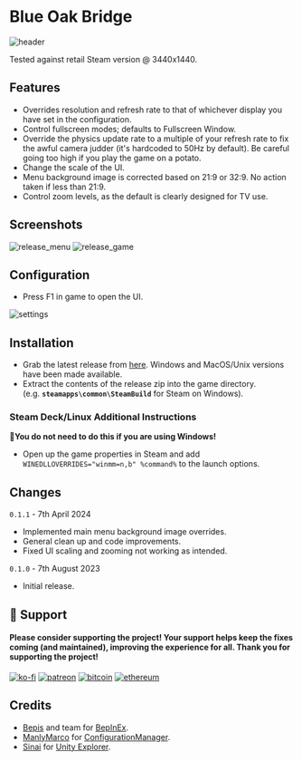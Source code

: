 # Blue Oak Bridge

![header](https://github.com/p1xel8ted/UltrawideFixes/assets/10510767/310f14f1-3a68-425e-ac22-d30fbaf7707b)

Tested against retail Steam version @ 3440x1440.

## Features
- Overrides resolution and refresh rate to that of whichever display you have set in the configuration.
- Control fullscreen modes; defaults to Fullscreen Window.
- Override the physics update rate to a multiple of your refresh rate to fix the awful camera judder (it's hardcoded to 50Hz by default). Be careful going too high if you play the game on a potato.
- Change the scale of the UI.
- Menu background image is corrected based on 21:9 or 32:9. No action taken if less than 21:9.
- Control zoom levels, as the default is clearly designed for TV use.

## Screenshots

![release_menu](https://github.com/p1xel8ted/UltrawideFixes/assets/10510767/e41277f4-eec5-4dc9-8fb0-6d50d8056a6f) ![release_game](https://github.com/p1xel8ted/UltrawideFixes/assets/10510767/c36c37c9-0005-4610-a8c8-c1abfd9854ad)

## Configuration
- Press F1 in game to open the UI.

![settings](https://github.com/p1xel8ted/UltrawideFixes/assets/10510767/c5bee9f3-7f81-4c73-a05e-166479aee29e)

## Installation
- Grab the latest release from [here](https://github.com/p1xel8ted/UltrawideFixes/releases/tag/BlueOakBridge). Windows and MacOS/Unix versions have been made available.
- Extract the contents of the release zip into the game directory.<br />(e.g. **`steamapps\common\SteamBuild`** for Steam on Windows).

### Steam Deck/Linux Additional Instructions
🚩**You do not need to do this if you are using Windows!**
- Open up the game properties in Steam and add `WINEDLLOVERRIDES="winmm=n,b" %command%` to the launch options.

## Changes

`0.1.1` - 7th April 2024
- Implemented main menu background image overrides.
- General clean up and code improvements.
- Fixed UI scaling and zooming not working as intended.

`0.1.0` - 7th August 2023
- Initial release.

 ## 🚩 Support
#### Please consider supporting the project! Your support helps keep the fixes coming (and maintained), improving the experience for all. Thank you for supporting the project!

[![ko-fi](https://github.com/p1xel8ted/UltrawideFixes/assets/10510767/bf2d4fb0-2249-4193-92df-5de01bf40cbf)](https://ko-fi.com/F2F2DI3WA) [![patreon](https://github.com/p1xel8ted/UltrawideFixes/assets/10510767/d66993ee-153f-483f-aec8-6cde5f84d497)](https://www.patreon.com/p1xel8ted) [![bitcoin](https://github.com/p1xel8ted/UltrawideFixes/assets/10510767/e7c3afc3-43f6-42af-9acc-5a2d7f4a8d50)](https://github.com/p1xel8ted/UltrawideFixes/blob/main/donations/README.md) [![ethereum](https://github.com/p1xel8ted/UltrawideFixes/assets/10510767/00a10334-602e-4d5d-b186-96e716f02dc8)](https://github.com/p1xel8ted/UltrawideFixes/blob/main/donations/README.md)

## Credits
- [Bepis](https://github.com/bbepis) and team for [BepInEx](https://github.com/BepInEx/BepInEx).
- [ManlyMarco](https://github.com/ManlyMarco) for [ConfigurationManager](https://github.com/BepInEx/BepInEx.ConfigurationManager).
- [Sinai]() for [Unity Explorer](https://github.com/sinai-dev/UnityExplorer).
